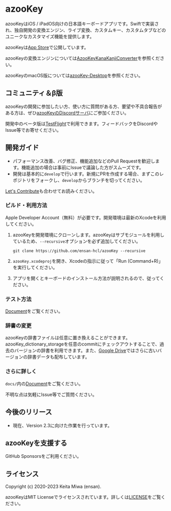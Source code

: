 # azooKey

azooKeyはiOS / iPadOS向けの日本語キーボードアプリです。Swiftで実装され、独自開発の変換エンジン、ライブ変換、カスタムキー、カスタムタブなどのユニークなカスタマイズ機能を提供します。

azooKeyは[App Store](https://apps.apple.com/jp/app/azookey-%E8%87%AA%E7%94%B1%E8%87%AA%E5%9C%A8%E3%81%AA%E3%82%AD%E3%83%BC%E3%83%9C%E3%83%BC%E3%83%89%E3%82%A2%E3%83%97%E3%83%AA/id1542709230)で公開しています。

azooKeyの変換エンジンについては[AzooKeyKanaKanjiConverter](https://github.com/ensan-hcl/AzooKeyKanaKanjiConverter)を参照ください。

azooKeyのmacOS版については[azooKey-Desktop](https://github.com/ensan-hcl/azooKey-Desktop)を参照ください。

## コミュニティ＆β版

azooKeyの開発に参加したい方、使い方に質問がある方、要望や不具合報告がある方は、ぜひ[azooKeyのDiscordサーバ](https://discord.gg/dY9gHuyZN5)にご参加ください。

開発中のベータ版は[TestFlight](https://testflight.apple.com/join/x6TKEeB2)で利用できます。フィードバックをDiscordやIssue等でお寄せください。

## 開発ガイド
* パフォーマンス改善、バグ修正、機能追加などのPull Requestを歓迎します。機能追加の場合は事前にIssueで議論した方がスムーズです。
* 開発は基本的に`develop`で行います。新規にPRを作成する場合、まずこのレポジトリをフォークし、`develop`からブランチを切ってください。

[Let's Contribute](docs/CONTRIBUTING.md)も合わせてお読みください。

### ビルド・利用方法

Apple Developer Account（無料）が必要です。開発環境は最新のXcodeを利用してください。

1. azooKeyを開発環境にクローンします。azooKeyはサブモジュールを利用しているため、`--recursive`オプションを必ず追加してください。

   ```
   git clone https://github.com/ensan-hcl/azooKey --recursive
   ```

1. `azooKey.xcodeproj`を開き、Xcodeの指示に従って「Run (Command+R)」を実行してください。

1. アプリを開くとキーボードのインストール方法が説明されるので、従ってください。

### テスト方法
[Document](docs/tests.md)をご覧ください。

### 辞書の変更

azooKeyの辞書ファイルは任意に置き換えることができます。azooKey_dictionary_storageを任意のcommitにチェックアウトすることで、過去のバージョンの辞書を利用できます。また、[Google Drive](https://drive.google.com/drive/folders/1Kh7fgMFIzkpg7YwP3GhWTxFkXI-yzT9E?usp=sharing)ではさらに古いバージョンの辞書データも配布しています。

### さらに詳しく

`docs/`内の[Document](./docs/overview.md)をご覧ください。

不明な点は気軽にIssue等でご質問ください。

## 今後のリリース
* 現在、Version 2.3に向けた作業を行っています。

## azooKeyを支援する
GitHub Sponsorsをご利用ください。

## ライセンス
Copyright (c) 2020-2023 Keita Miwa (ensan).

azooKeyはMIT Licenseでライセンスされています。詳しくは[LICENSE](./LICENSE)をご覧ください。

